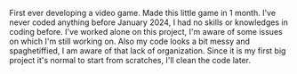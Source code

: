 First ever developing a video game.
Made this little game in 1 month.
I've never coded anything before January 2024, I had no skills or knowledges in coding before.
I've worked alone on this project, I'm aware of some issues on which I'm still working on.
Also my code looks a bit messy and spaghetiffied, I am aware of that lack of organization. Since it is my first big project it's normal to start from scratches, I'll clean the code later.
